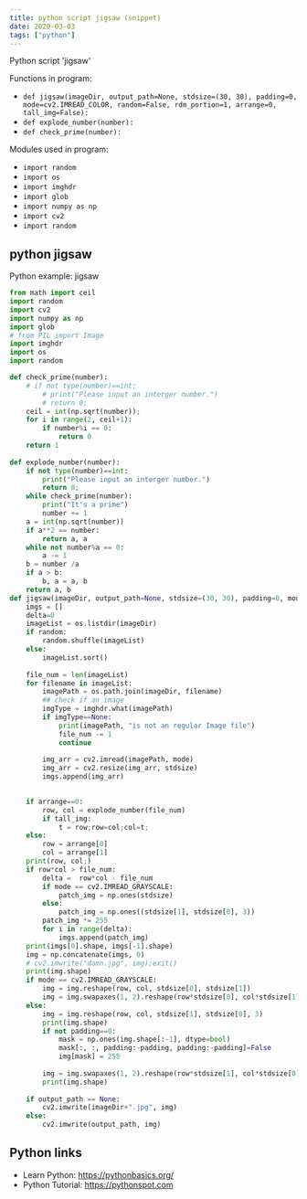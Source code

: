 ```yaml
---
title: python script jigsaw (snippet)
date: 2020-03-03
tags: ["python"]
---
```

Python script 'jigsaw'

Functions in program: 
* `def jigsaw(imageDir, output_path=None, stdsize=(30, 30), padding=0, mode=cv2.IMREAD_COLOR, random=False, rdm_portion=1, arrange=0, tall_img=False):`
* `def explode_number(number):`
* `def check_prime(number): `

Modules used in program: 
* `import random`
* `import os`
* `import imghdr`
* `import glob`
* `import numpy as np`
* `import cv2`
* `import random`

## python jigsaw

Python example: jigsaw

```python
from math import ceil
import random
import cv2
import numpy as np
import glob
# from PIL import Image
import imghdr
import os
import random

def check_prime(number): 
    # if not type(number)==int:
        # print("Please input an interger number.")
        # return 0;
    ceil = int(np.sqrt(number));
    for i in range(2, ceil+1):
        if number%i == 0:
            return 0
    return 1
            
def explode_number(number):
    if not type(number)==int:
        print("Please input an interger number.")
        return 0;
    while check_prime(number):
        print("It's a prime")
        number += 1
    a = int(np.sqrt(number))
    if a**2 == number:
        return a, a
    while not number%a == 0:
        a -= 1
    b = number /a
    if a > b:
        b, a = a, b
    return a, b
def jigsaw(imageDir, output_path=None, stdsize=(30, 30), padding=0, mode=cv2.IMREAD_COLOR, random=False, rdm_portion=1, arrange=0, tall_img=False):
    imgs = []
    delta=0
    imageList = os.listdir(imageDir)
    if random:
        random.shuffle(imageList)
    else:
        imageList.sort()
    
    file_num = len(imageList)
    for filename in imageList:
        imagePath = os.path.join(imageDir, filename)
        ## check if an image
        imgType = imghdr.what(imagePath)
        if imgType==None:
            print(imagePath, "is not an regular Image file")
            file_num -= 1
            continue
        
        img_arr = cv2.imread(imagePath, mode)
        img_arr = cv2.resize(img_arr, stdsize)
        imgs.append(img_arr)

    
    if arrange==0:
        row, col = explode_number(file_num)
        if tall_img:
            t = row;row=col;col=t;
    else:
        row = arrange[0]
        col = arrange[1]
    print(row, col;)
    if row*col > file_num:
        delta =  row*col - file_num
        if mode == cv2.IMREAD_GRAYSCALE:
            patch_img = np.ones(stdsize)
        else:
            patch_img = np.ones((stdsize[1], stdsize[0], 3))
        patch_img *= 255
        for i in range(delta):
            imgs.append(patch_img)
    print(imgs[0].shape, imgs[-1].shape)
    img = np.concatenate(imgs, 0)
    # cv2.imwrite("damn.jpg", img);exit()
    print(img.shape)
    if mode == cv2.IMREAD_GRAYSCALE:
        img = img.reshape(row, col, stdsize[0], stdsize[1])
        img = img.swapaxes(1, 2).reshape(row*stdsize[0], col*stdsize[1])
    else:
        img = img.reshape(row, col, stdsize[1], stdsize[0], 3)
        print(img.shape)
        if not padding==0:
            mask = np.ones(img.shape[:-1], dtype=bool)
            mask[:, :, padding:-padding, padding:-padding]=False
            img[mask] = 255
        
        img = img.swapaxes(1, 2).reshape(row*stdsize[1], col*stdsize[0], 3)
        print(img.shape)
    
    if output_path == None:
        cv2.imwrite(imageDir+".jpg", img)
    else:
        cv2.imwrite(output_path, img)

```

## Python links

- Learn Python: https://pythonbasics.org/
- Python Tutorial: https://pythonspot.com
